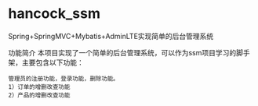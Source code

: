 # hancock_ssm
Spring+SpringMVC+Mybatis+AdminLTE实现简单的后台管理系统


功能简介
  本项目实现了一个简单的后台管理系统，可以作为ssm项目学习的脚手架，主要包含以下功能： 

    管理员的注册功能，登录功能，删除功能。 
    1）订单的增删改查功能
    2）产品的增删改查功能 
